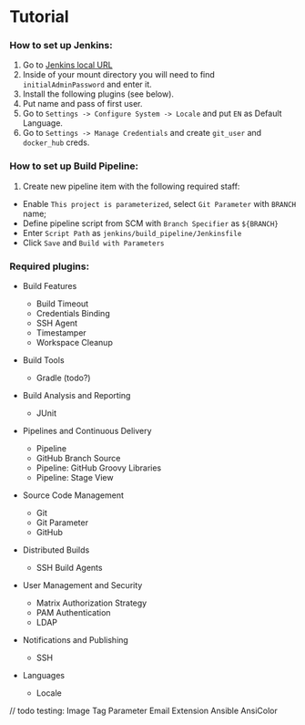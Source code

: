 # Tutorial
### How to set up Jenkins:

1. Go to [Jenkins local URL](http://localhost:8090)
2. Inside of your mount directory you will need to find `initialAdminPassword` and enter it.
3. Install the following plugins (see below).
4. Put name and pass of first user.
5. Go to `Settings -> Configure System -> Locale` and put `EN` as Default Language.
6. Go to `Settings -> Manage Credentials` and create `git_user` and `docker_hub` creds.

### How to set up Build Pipeline:
1. Create new pipeline item with the following required staff:
  - Enable `This project is parameterized`, select `Git Parameter` with `BRANCH` name;
  - Define pipeline script from SCM with `Branch Specifier` as `${BRANCH}`
  - Enter `Script Path` as `jenkins/build_pipeline/Jenkinsfile`
  - Click `Save` and `Build with Parameters`

### Required plugins:
* Build Features
  - Build Timeout
  - Credentials Binding
  - SSH Agent
  - Timestamper
  - Workspace Cleanup

* Build Tools
  - Gradle (todo?)
  
* Build Analysis and Reporting
  - JUnit
  
* Pipelines and Continuous Delivery
  - Pipeline
  - GitHub Branch Source
  - Pipeline: GitHub Groovy Libraries
  - Pipeline: Stage View
  
* Source Code Management
  - Git
  - Git Parameter
  - GitHub

* Distributed Builds
  - SSH Build Agents
  
* User Management and Security
  - Matrix Authorization Strategy
  - PAM Authentication
  - LDAP
  
* Notifications and Publishing
  - SSH
  
* Languages
  - Locale
  
  
// todo testing:
Image Tag Parameter
Email Extension
Ansible
AnsiColor